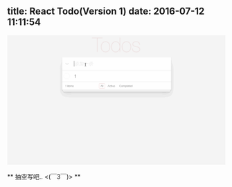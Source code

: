 title: React Todo(Version 1)
date: 2016-07-12 11:11:54
---

![](https://raw.githubusercontent.com/haner199401/haner199401.github.io/develop/images/react-todo-demo.gif)

<!--more-->

** 抽空写吧.. <(￣3￣)> **
